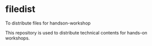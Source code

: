 # filedist
To distribute files for handson-workshop

This repository is used to distribute technical contents for hands-on workshops.
